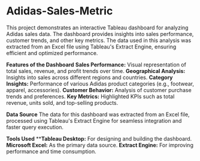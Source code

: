 # Adidas-Sales-Metric
This project demonstrates an interactive Tableau dashboard for analyzing Adidas sales data. The dashboard provides insights into sales performance, customer trends, and other key metrics. The data used in this analysis was extracted from an Excel file using Tableau's Extract Engine, ensuring efficient and optimized performance.

**Features of the Dashboard**
**Sales Performance:** Visual representation of total sales, revenue, and profit trends over time.
**Geographical Analysis:** Insights into sales across different regions and countries.
**Category Insights:** Performance of various Adidas product categories (e.g., footwear, apparel, accessories).
**Customer Behavior:** Analysis of customer purchase trends and preferences.
**Key Metrics:** Highlighted KPIs such as total revenue, units sold, and top-selling products.

**Data Source**
The data for this dashboard was extracted from an Excel file, processed using Tableau's Extract Engine for seamless integration and faster query execution.

**Tools Used**
****Tableau Desktop:** For designing and building the dashboard.
**Microsoft Excel:** As the primary data source.
**Extract Engine:** For improving performance and time consumption.
